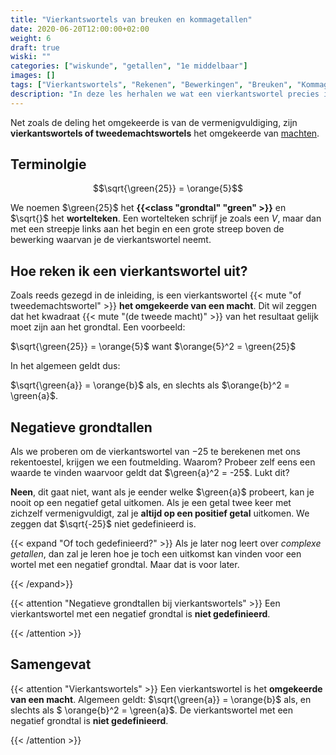 ```yaml
---
title: "Vierkantswortels van breuken en kommagetallen"
date: 2020-06-20T12:00:00+02:00
weight: 6
draft: true
wiski: ""
categories: ["wiskunde", "getallen", "1e middelbaar"]
images: []
tags: ["Vierkantswortels", "Rekenen", "Bewerkingen", "Breuken", "Kommagetallen", "Rationale getallen"]
description: "In deze les herhalen we wat een vierkantswortel precies is en leren we de vierkantswortel te nemen van breuken en kommagetallen."
---
```

Net zoals de deling het omgekeerde is van de vermenigvuldiging, zijn **vierkantswortels of tweedemachtswortels** het omgekeerde van [machten](../machten). 
## Terminolgie
$$\sqrt{\green{25}} = \orange{5}$$

We noemen $\green{25}$ het **{{<class "grondtal" "green" >}}** en $\sqrt{\}$ het **wortelteken**. Een wortelteken
schrijf je zoals een *V*, maar dan met een streepje links aan het begin en een grote streep boven de bewerking waarvan
je de vierkantswortel neemt.

## Hoe reken ik een vierkantswortel uit?
Zoals reeds gezegd in de inleiding, is een vierkantswortel {{< mute "of tweedemachtswortel" >}} **het omgekeerde van een macht**.
Dit wil zeggen dat het kwadraat {{< mute "(de tweede macht)" >}} van het resultaat gelijk moet zijn aan het grondtal. Een voorbeeld:

$\sqrt{\green{25}} = \orange{5}$ want $\orange{5}^2 =  \green{25}$

In het algemeen geldt dus:

$\sqrt{\green{a}} = \orange{b}$ als, en slechts als $\orange{b}^2 =  \green{a}$.

## Negatieve grondtallen
Als we proberen om de vierkantswortel van $-25$ te berekenen met ons rekentoestel, krijgen we een foutmelding. Waarom?
Probeer zelf eens een waarde te vinden waarvoor geldt dat $\green{a}^2 = -25$. Lukt dit?

**Neen**, dit gaat niet, want als je eender welke $\green{a}$ probeert, kan je nooit op een negatief getal uitkomen. Als je
een getal twee keer met zichzelf vermenigvuldigt, zal je **altijd op een positief getal** uitkomen. We zeggen dat $\sqrt{-25}$ niet
gedefinieerd is.

{{< expand "Of toch gedefinieerd?" >}}
Als je later nog leert over *complexe getallen*, dan zal je leren hoe je toch een uitkomst kan vinden voor een wortel
met een negatief grondtal. Maar dat is voor later.

{{< /expand>}}

{{< attention "Negatieve grondtallen bij vierkantswortels" >}}
Een vierkantswortel met een negatief grondtal is **niet gedefinieerd**.

{{< /attention >}}

## Samengevat
{{< attention "Vierkantswortels" >}}
Een vierkantswortel is het **omgekeerde van een macht**. Algemeen geldt:
$\sqrt{\green{a}} = \orange{b}$ als, en slechts als $ \orange{b}^2 = \green{a}$. De vierkantswortel
met een negatief grondtal is **niet gedefinieerd**.

{{< /attention >}}
